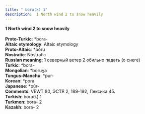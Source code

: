 ```yaml
---
title: " bora(k) 1"
description:  1 North wind 2 to snow heavily
---
```

<p data-pagefind-weight="0.5">
<strong> 1 North wind 2 to snow heavily</strong><br><br>
<strong>Proto-Turkic</strong>:  *bora-<br>
<strong>Altaic etymology</strong>:  Altaic etymology<br>
<strong> Proto-Altaic</strong>:  *pŏ̀ru<br>
<strong>Nostratic</strong>:  Nostratic<br>
<strong>Russian meaning</strong>:  1 северный ветер 2 обильно падать (о снеге)<br>
<strong>Turkic</strong>:  *bora-<br>
<strong>Mongolian</strong>:  *boruɣa<br>
<strong>Tungus-Manchu</strong>:  *pur-<br>
<strong>Korean</strong>:  *pora<br>
<strong>Japanese</strong>:  *pùr-<br>
<strong>Comments</strong>:  VEWT 80, ЭСТЯ 2, 189-192, Лексика 45.<br>
<strong>Turkish</strong>:  bora(k) 1<br>
<strong>Turkmen</strong>:  bora- 2<br>
<strong>Kazakh</strong>:  bora- 2<br>

</p>
